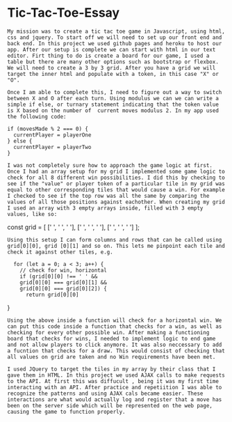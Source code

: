 # Tic-Tac-Toe-Essay

	My mission was to create a tic tac toe game in Javascript, using html, css and jquery. To start off we will need to set up our front end and back end. In this project we used github pages and heroku to host our app. After our setup is complete we can start with html in our text editor. Firt thing to do is create a board for our game, I used a table but there are many other options such as bootstrap or flexbox. We will need to create a 3 by 3 grid. After you have a grid we will target the inner html and populate with a token, in this case "X" or "O".

	Once I am able to complete this, I need to figure out a way to switch between X and O after each turn. Using modulus we can we can write a simple if else, or turnary statement indicating that the token value is X based on the number of  current moves modulus 2. In my app used the following code:

    if (movesMade % 2 === 0) {
      currentPlayer = playerOne
    } else {
      currentPlayer = playerTwo
    }

	I was not completely sure how to approach the game logic at first. Once I had an array setup for my grid I implemented some game logic to check for all 8 different win possibilities. I did this by checking to see if the "value" or player token of a particular tile in my grid was equal to other corresponding tiles that would cause a win. For example I checked to see if the top row was all the same by comparing the values of all those positions against eachother. When creating my grid I used an array with 3 empty arrays inside, filled with 3 empty values, like so:

const grid = [
    [' ', ' ', ' '],
    [' ', ' ', ' '],
    [' ', ' ', ' ']
];


	Using this setup I can form columns and rows that can be called using grid[0][0], grid [0][1] and so on. This lets me pinpoint each tile and check it against other tiles, e.g.

      for (let a = 0; a < 3; a++) {
        // check for win, horizontal
        if (grid[0][0] !== ' ' &&
        grid[0][0] === grid[0][1] &&
        grid[0][0] === grid[0][2]) {
          return grid[0][0]
}


	Using the above inside a function will check for a horizontal win. We can put this code inside a function that checks for a win, as well as checking for every other possible win. After making a functioning board that checks for wins, I needed to implement logic to end game and not allow players to click anymore. It was also neccessary to add a fucntion that checks for a draw. This would consist of checking that all values on grid are taken and no Win requirements have been met.

	I used JQuery to target the tiles in my array by their class that I gave them in HTML. In this project we used AJAX calls to make requests to the API. At first this was diffucult , being it was my first time interacting with an API. After practice and repetiition I was able to recognize the patterns and using AJAX cals became easier. These interactions are what would actually log and register that a move has been on the server side which will be represented on the web page, causing the game to function properly.
